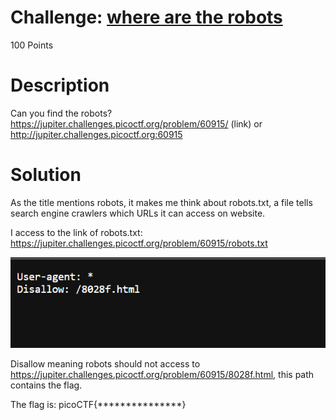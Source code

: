 # Challenge: [where are the robots](https://play.picoctf.org/practice/challenge/4)
100 Points
# Description 
Can you find the robots? https://jupiter.challenges.picoctf.org/problem/60915/ (link) or http://jupiter.challenges.picoctf.org:60915
# Solution 
As the title mentions robots, it makes me think about robots.txt, a file tells search engine crawlers which URLs it can access on  website. 

I access to the link of robots.txt: https://jupiter.challenges.picoctf.org/problem/60915/robots.txt

<img src='./media/4567.png' alt='The content in robots.txt' />

Disallow meaning robots should not access to https://jupiter.challenges.picoctf.org/problem/60915/8028f.html, this path contains the flag. 

The flag is: picoCTF{***************}